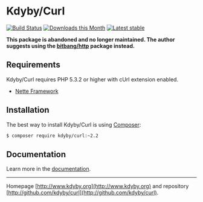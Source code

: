 Kdyby/Curl
======

[![Build Status](https://travis-ci.org/Kdyby/Curl.svg?branch=master)](https://travis-ci.org/Kdyby/Curl)
[![Downloads this Month](https://img.shields.io/packagist/dm/kdyby/curl.svg)](https://packagist.org/packages/kdyby/curl)
[![Latest stable](https://img.shields.io/packagist/v/kdyby/curl.svg)](https://packagist.org/packages/kdyby/curl)

**This package is abandoned and no longer maintained. The author suggests using the [bitbang/http](https://packagist.org/packages/bitbang/http) package instead.**


Requirements
------------

Kdyby/Curl requires PHP 5.3.2 or higher with cUrl extension enabled.

- [Nette Framework](https://github.com/nette/nette)


Installation
------------

The best way to install Kdyby/Curl is using  [Composer](http://getcomposer.org/):

```sh
$ composer require kdyby/curl:~2.2
```


Documentation
------------

Learn more in the [documentation](https://github.com/Kdyby/Curl/blob/master/docs/en/index.md).


-----

Homepage [http://www.kdyby.org](http://www.kdyby.org) and repository [http://github.com/kdyby/curl](http://github.com/kdyby/curl).
